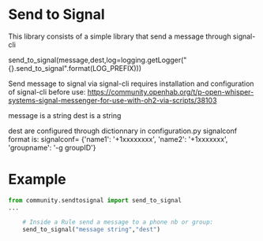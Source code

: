 # Send to Signal

This library consists of a simple library that send a message through signal-cli

send_to_signal(message,dest,log=logging.getLogger("{}.send_to_signal".format(LOG_PREFIX)))


Send message to signal via signal-cli requires installation and configuration of signal-cli before use:
https://community.openhab.org/t/p-open-whisper-systems-signal-messenger-for-use-with-oh2-via-scripts/38103


message is a string
dest is a string

dest are configured through dictionnary in
configuration.py signalconf
format is:
signalconf= {'name1': '+1xxxxxxxx',
        'name2': '+1xxxxxxx',
        'groupname': '-g groupID'}



# Example

```python
from community.sendtosignal import send_to_signal
...

    # Inside a Rule send a message to a phone nb or group:
    send_to_signal("message string","dest")
```
